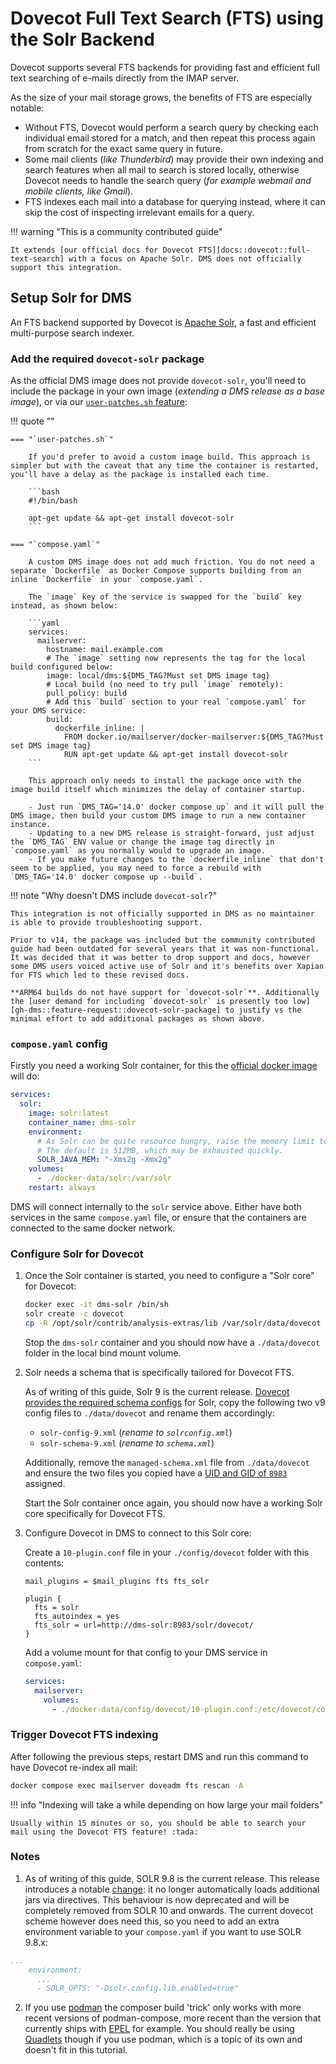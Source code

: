# Dovecot Full Text Search (FTS) using the Solr Backend

Dovecot supports several FTS backends for providing fast and efficient full text searching of e-mails directly from the IMAP server.

As the size of your mail storage grows, the benefits of FTS are especially notable:

- Without FTS, Dovecot would perform a search query by checking each individual email stored for a match, and then repeat this process again from scratch for the exact same query in future.
- Some mail clients (_like Thunderbird_) may provide their own indexing and search features when all mail to search is stored locally, otherwise Dovecot needs to handle the search query (_for example webmail and mobile clients, like Gmail_).
- FTS indexes each mail into a database for querying instead, where it can skip the cost of inspecting irrelevant emails for a query.

!!! warning "This is a community contributed guide"

    It extends [our official docs for Dovecot FTS][docs::dovecot::full-text-search] with a focus on Apache Solr. DMS does not officially support this integration.

## Setup Solr for DMS

An FTS backend supported by Dovecot is [Apache Solr][github-solr], a fast and efficient multi-purpose search indexer.

### Add the required `dovecot-solr` package

As the official DMS image does not provide `dovecot-solr`, you'll need to include the package in your own image (_extending a DMS release as a base image_), or via our [`user-patches.sh` feature][docs::user-patches]:

<!-- This empty quote block is purely for a visual border -->
!!! quote ""

    === "`user-patches.sh`"

        If you'd prefer to avoid a custom image build. This approach is simpler but with the caveat that any time the container is restarted, you'll have a delay as the package is installed each time.

        ```bash
        #!/bin/bash

        apt-get update && apt-get install dovecot-solr
        ```

    === "`compose.yaml`"

        A custom DMS image does not add much friction. You do not need a separate `Dockerfile` as Docker Compose supports building from an inline `Dockerfile` in your `compose.yaml`.

        The `image` key of the service is swapped for the `build` key instead, as shown below:

        ```yaml
        services:
          mailserver:
            hostname: mail.example.com
            # The `image` setting now represents the tag for the local build configured below:
            image: local/dms:${DMS_TAG?Must set DMS image tag}
            # Local build (no need to try pull `image` remotely):
            pull_policy: build
            # Add this `build` section to your real `compose.yaml` for your DMS service:
            build:
              dockerfile_inline: |
                FROM docker.io/mailserver/docker-mailserver:${DMS_TAG?Must set DMS image tag}
                RUN apt-get update && apt-get install dovecot-solr
        ```

        This approach only needs to install the package once with the image build itself which minimizes the delay of container startup.

        - Just run `DMS_TAG='14.0' docker compose up` and it will pull the DMS image, then build your custom DMS image to run a new container instance.
        - Updating to a new DMS release is straight-forward, just adjust the `DMS_TAG` ENV value or change the image tag directly in `compose.yaml` as you normally would to upgrade an image.
        - If you make future changes to the `dockerfile_inline` that don't seem to be applied, you may need to force a rebuild with `DMS_TAG='14.0' docker compose up --build`.

!!! note "Why doesn't DMS include `dovecot-solr`?"

    This integration is not officially supported in DMS as no maintainer is able to provide troubleshooting support.

    Prior to v14, the package was included but the community contributed guide had been outdated for several years that it was non-functional. It was decided that it was better to drop support and docs, however some DMS users voiced active use of Solr and it's benefits over Xapian for FTS which led to these revised docs.

    **ARM64 builds do not have support for `dovecot-solr`**. Additionally the [user demand for including `dovecot-solr` is presently too low][gh-dms::feature-request::dovecot-solr-package] to justify vs the minimal effort to add additional packages as shown above.

### `compose.yaml` config

Firstly you need a working Solr container, for this the [official docker image][dockerhub-solr] will do:

```yaml
services:
  solr:
    image: solr:latest
    container_name: dms-solr
    environment:
      # As Solr can be quite resource hungry, raise the memory limit to 2GB.
      # The default is 512MB, which may be exhausted quickly.
      SOLR_JAVA_MEM: "-Xms2g -Xmx2g"
    volumes:
      - ./docker-data/solr:/var/solr
    restart: always
```

DMS will connect internally to the `solr` service above. Either have both services in the same `compose.yaml` file, or ensure that the containers are connected to the same docker network.

### Configure Solr for Dovecot

1. Once the Solr container is started, you need to configure a "Solr core" for Dovecot:

    ```bash
    docker exec -it dms-solr /bin/sh
    solr create -c dovecot
    cp -R /opt/solr/contrib/analysis-extras/lib /var/solr/data/dovecot
    ```

    Stop the `dms-solr` container and you should now have a `./data/dovecot` folder in the local bind mount volume.

2. Solr needs a schema that is specifically tailored for Dovecot FTS.

    As of writing of this guide, Solr 9 is the current release. [Dovecot provides the required schema configs][github-dovecot::core-docs] for Solr, copy the following two v9 config files to `./data/dovecot` and rename them accordingly:

    - `solr-config-9.xml` (_rename to `solrconfig.xml`_)
    - `solr-schema-9.xml` (_rename to `schema.xml`_)

    Additionally, remove the `managed-schema.xml` file from `./data/dovecot` and ensure the two files you copied have a [UID and GID of `8983`][dockerfile-solr-uidgid] assigned.

    Start the Solr container once again, you should now have a working Solr core specifically for Dovecot FTS.

3. Configure Dovecot in DMS to connect to this Solr core:

    Create a `10-plugin.conf` file in your `./config/dovecot` folder with this contents:

    ```config
    mail_plugins = $mail_plugins fts fts_solr

    plugin {
      fts = solr
      fts_autoindex = yes
      fts_solr = url=http://dms-solr:8983/solr/dovecot/
    }
    ```

    Add a volume mount for that config to your DMS service in `compose.yaml`:

    ```yaml
    services:
      mailserver:
        volumes:
          - ./docker-data/config/dovecot/10-plugin.conf:/etc/dovecot/conf.d/10-plugin.conf:ro
    ```

### Trigger Dovecot FTS indexing

After following the previous steps, restart DMS and run this command to have Dovecot re-index all mail:

```bash
docker compose exec mailserver doveadm fts rescan -A
```

!!! info "Indexing will take a while depending on how large your mail folders"

    Usually within 15 minutes or so, you should be able to search your mail using the Dovecot FTS feature! :tada:

### Notes

1. As of writing of this guide, SOLR 9.8 is the current release. This release introduces a notable [change][solr-9.8-change]: it no longer automatically loads additional jars via <lib> directives. This behaviour is now deprecated and will be completely removed from SOLR 10 and onwards. The current dovecot scheme however does need this, so you need to add an extra environment variable to your `compose.yaml` if you want to use SOLR 9.8.x:

```yaml
...
    environment:
      ...
      - SOLR_OPTS: "-Dsolr.config.lib.enabled=true"
```

2. If you use [podman][podman] the composer build 'trick' only works with more recent versions of podman-compose, more recent than the version that currently ships with [EPEL][fedora-epel] for example. You should really be using [Quadlets][podman-quadlets] though if you use podman, which is a topic of its own and doesn't fit in this tutorial.

[docs::user-patches]: ../../config/advanced/override-defaults/user-patches.md
[docs::dovecot::full-text-search]: ../../config/advanced/full-text-search.md
[gh-dms::feature-request::dovecot-solr-package]: https://github.com/docker-mailserver/docker-mailserver/issues/4052

[dockerhub-solr]: https://hub.docker.com/_/solr
[dockerfile-solr-uidgid]: https://github.com/apache/solr-docker/blob/9cd850b72309de05169544395c83a85b329d6b86/9.6/Dockerfile#L89-L92
[github-solr]: https://github.com/apache/solr
[github-dovecot::core-docs]: https://github.com/dovecot/core/tree/main/doc

[solr-9.8-change]: https://issues.apache.org/jira/browse/SOLR-16781

[podman]: https://podman.io
[fedora-epel]: https://docs.fedoraproject.org/en-US/epel/
[podman-quadlets]: https://docs.podman.io/en/latest/markdown/podman-systemd.unit.5.html
